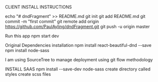 CLIENT INSTALL INSTRUCTIONS

echo "# dndFragment" >> README.md
git init
git add README.md
git commit -m "first commit"
git remote add origin https://github.com/PaulAyling/dndFragment.git
git push -u origin master

Run this app
npm start dev

Original Dependencies installation
npm install react-beautiful-dnd --save
npm install node-sass

I am using SourceTree to manage deployment using git flow methodology


INSTALL SAAS
npm install --save-dev node-sass
create directory called styles
create scss files
